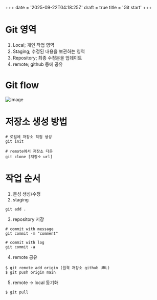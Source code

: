 +++
date = '2025-09-22T04:18:25Z'
draft = true
title = 'Git start'
+++

# Git 영역
1. Local; 개인 작업 영역
2. Staging; 수정된 내용을 보관하는 영역
3. Repository; 최종 수정본을 업데이트
4. remote; github 등에 공유

# Git flow
![image](https://github.com/wheroLee/wheroLee.github.io/issues/2#issue-3441595243)

# 저장소 생성 방법
  ```
  # 로컬에 저장소 직접 생성
  git init

  # remote에서 저장소 다운
  git clone [저장소 url]
  ```

# 작업 순서
1. 문성 생성/수정
2. staging
```
git add .
```
3. repository 저장
```
# commit with message   
git commit -m "comment"

# commit with log   
git commit -a
```

4. remote 공유
```
$ git remote add origin (원격 저장소 github URL)   
$ git push origin main   
```
5. remote -> local 동기화   
```
$ git pull
```
